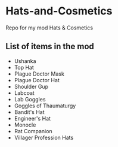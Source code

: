 # Hats-and-Cosmetics
 Repo for my mod Hats & Cosmetics

## List of items in the mod
- Ushanka
- Top Hat
- Plague Doctor Mask
- Plague Doctor Hat
- Shoulder Gup
- Labcoat
- Lab Goggles
- Goggles of Thaumaturgy
- Bandit's Hat
- Engineer's Hat
- Monocle
- Rat Companion
- Villager Profession Hats
